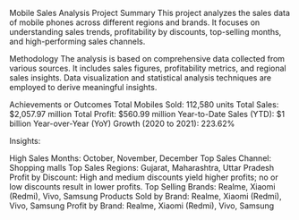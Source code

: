 Mobile Sales Analysis Project
Summary
This project analyzes the sales data of mobile phones across different regions and brands. It focuses on understanding sales trends, profitability by discounts, top-selling months, and high-performing sales channels.

Methodology
The analysis is based on comprehensive data collected from various sources. It includes sales figures, profitability metrics, and regional sales insights. Data visualization and statistical analysis techniques are employed to derive meaningful insights.

Achievements or Outcomes
Total Mobiles Sold: 112,580 units
Total Sales: $2,057.97 million
Total Profit: $560.99 million
Year-to-Date Sales (YTD): $1 billion
Year-over-Year (YoY) Growth (2020 to 2021): 223.62%


Insights:


High Sales Months: October, November, December
Top Sales Channel: Shopping malls
Top Sales Regions: Gujarat, Maharashtra, Uttar Pradesh
Profit by Discount: High and medium discounts yield higher profits; no or low discounts result in lower profits.
Top Selling Brands: Realme, Xiaomi (Redmi), Vivo, Samsung
Products Sold by Brand: Realme, Xiaomi (Redmi), Vivo, Samsung
Profit by Brand: Realme, Xiaomi (Redmi), Vivo, Samsung
